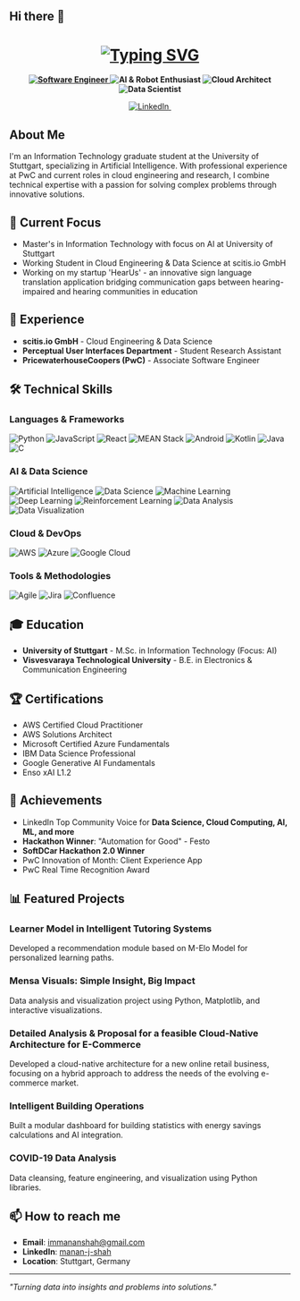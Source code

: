 ## Hi there 👋

<!--
**MananCoder29/MananCoder29** is a ✨ _special_ ✨ repository because its `README.md` (this file) appears on your GitHub profile.
-->
<h1 align="center">
  <a href="https://git.io/typing-svg">
    <img src="https://readme-typing-svg.herokuapp.com?font=Montserrat&weight=600&size=28&duration=3000&pause=1000&color=141619&center=true&vCenter=true&width=500&lines=I'm+Manan+Jignesh+Shah" alt="Typing SVG" />
  </a>
</h1>

<p align="center" style="font-weight:bold">
  <a href="https://git.io/typing-svg">
    <img src="https://readme-typing-svg.herokuapp.com?font=Fira+Code&size=18&duration=2000&pause=2000&color=2C2E3A&center=true&vCenter=true&repeat=true&width=250&lines=👨‍💻+Software+Engineer" alt="Software Engineer" /> 
  </a>

  <a href="https://git.io/typing-svg" style="text-decoration: none; font-weight: bold;">
    <img src="https://readme-typing-svg.herokuapp.com?font=Fira+Code&size=18&duration=2000&pause=2000&color=2C2E3A&center=true&vCenter=true&repeat=true&width=250&lines=🤖+AI+%26+Robot+Enthusiast" alt="AI & Robot Enthusiast" />
  </a>
  
  <a style="text-decoration: none; font-weight: bold;" href="https://git.io/typing-svg">
    <img src="https://readme-typing-svg.herokuapp.com?font=Fira+Code&size=18&duration=2000&pause=2000&color=2C2E3A&center=true&vCenter=true&repeat=true&width=200&lines=☁️+Cloud+Architect" alt="Cloud Architect" />
  </a>
  
  <a style="text-decoration: none; font-weight: bold;" href="https://git.io/typing-svg">
    <img src="https://readme-typing-svg.herokuapp.com?font=Fira+Code&size=18&duration=2000&pause=2000&color=2C2E3A&center=true&vCenter=true&repeat=true&width=200&lines=📊+Data+Scientist" alt="Data Scientist" />
  </a>
</p>

<div align="center">
  <!-- LinkedIn Icon with target="_blank" -->
  <a href="https://www.linkedin.com/in/manan-j-shah/" target="_blank">
    <img src="https://img.shields.io/badge/LinkedIn-0A66C2?style=for-the-badge&logo=linkedin" alt="LinkedIn"/>
  </a>
  
  <!-- Profile Views Counter -->
  <img src="https://komarev.com/ghpvc/?username=MananCoder29&style=for-the-badge&color=blue" alt=""/>
</div>

## About Me

I'm an Information Technology graduate student at the University of Stuttgart, specializing in Artificial Intelligence. With professional experience at PwC and current roles in cloud engineering and research, I combine technical expertise with a passion for solving complex problems through innovative solutions.

## 🔭 Current Focus

- Master's in Information Technology with focus on AI at University of Stuttgart
- Working Student in Cloud Engineering & Data Science at scitis.io GmbH
- Working on my startup 'HearUs' - an innovative sign language translation application bridging communication gaps between hearing-impaired and hearing communities in education

## 💼 Experience

- **scitis.io GmbH** - Cloud Engineering & Data Science
- **Perceptual User Interfaces Department** - Student Research Assistant
- **PricewaterhouseCoopers (PwC)** - Associate Software Engineer

## 🛠️ Technical Skills

### Languages & Frameworks
![Python](https://img.shields.io/badge/-Python-3776AB?style=flat-square&logo=python&logoColor=white)
![JavaScript](https://img.shields.io/badge/-JavaScript-F7DF1E?style=flat-square&logo=javascript&logoColor=black)
![React](https://img.shields.io/badge/-React-61DAFB?style=flat-square&logo=react&logoColor=black)
![MEAN Stack](https://img.shields.io/badge/-MEAN%20Stack-00B388?style=flat-square&logo=mongodb&logoColor=white)
![Android](https://img.shields.io/badge/-Android-3DDC84?style=flat-square&logo=android&logoColor=white)
![Kotlin](https://img.shields.io/badge/-Kotlin-7F52FF?style=flat-square&logo=kotlin&logoColor=white)
![Java](https://img.shields.io/badge/-Java-007396?style=flat-square&logo=java&logoColor=white)
![C](https://img.shields.io/badge/-C%20Language-A8B9CC?style=flat-square&logo=c&logoColor=black)

### AI & Data Science
![Artificial Intelligence](https://img.shields.io/badge/-Artificial%20Intelligence-0078D7?style=flat-square&logo=ai&logoColor=white)
![Data Science](https://img.shields.io/badge/-Data%20Science-38B2AC?style=flat-square&logo=datascience&logoColor=white)
![Machine Learning](https://img.shields.io/badge/-Machine%20Learning-FF6F00?style=flat-square&logo=tensorflow&logoColor=white)
![Deep Learning](https://img.shields.io/badge/-Deep%20Learning-FF6F00?style=flat-square&logo=pytorch&logoColor=white)
![Reinforcement Learning](https://img.shields.io/badge/-Reinforcement%20Learning-9cf?style=flat-square&logo=python&logoColor=black)
![Data Analysis](https://img.shields.io/badge/-Data%20Analysis-4479A1?style=flat-square&logo=matplotlib&logoColor=white)
![Data Visualization](https://img.shields.io/badge/-Data%20Visualization-FF6384?style=flat-square&logo=chartdotjs&logoColor=white)

### Cloud & DevOps
![AWS](https://img.shields.io/badge/AWS-%23FF9900.svg?style=flat-square&logo=amazon-aws&logoColor=white)
![Azure](https://img.shields.io/badge/Azure-%230072C6.svg?style=flat-square&logo=azure-devops&logoColor=white)
![Google Cloud](https://img.shields.io/badge/-Google%20Cloud-4285F4?style=flat-square&logo=googlecloud&logoColor=white)

### Tools & Methodologies
![Agile](https://img.shields.io/badge/-Agile-47A248?style=flat-square&logo=agile&logoColor=white)
![Jira](https://img.shields.io/badge/-Jira-0052CC?style=flat-square&logo=jira&logoColor=white)
![Confluence](https://img.shields.io/badge/-Confluence-172B4D?style=flat-square&logo=confluence&logoColor=white)

## 🎓 Education

- **University of Stuttgart** - M.Sc. in Information Technology (Focus: AI)
- **Visvesvaraya Technological University** - B.E. in Electronics & Communication Engineering

## 🏆 Certifications

- AWS Certified Cloud Practitioner
- AWS Solutions Architect
- Microsoft Certified Azure Fundamentals
- IBM Data Science Professional
- Google Generative AI Fundamentals
- Enso xAI L1.2

## 🏅 Achievements

- LinkedIn Top Community Voice for <B>Data Science, Cloud Computing, AI, ML, and more</B>
- <B>Hackathon Winner</B>: "Automation for Good" - Festo
- <B>SoftDCar Hackathon 2.0 Winner</B>
- PwC Innovation of Month: Client Experience App
- PwC Real Time Recognition Award

## 📊 Featured Projects

### Learner Model in Intelligent Tutoring Systems
Developed a recommendation module based on M-Elo Model for personalized learning paths.

### Mensa Visuals: Simple Insight, Big Impact
Data analysis and visualization project using Python, Matplotlib, and interactive visualizations.

### Detailed Analysis & Proposal for a feasible Cloud-Native Architecture for E-Commerce
Developed a cloud-native architecture for a new online retail business, focusing on a hybrid approach to address the needs of the evolving e-commerce market.

### Intelligent Building Operations
Built a modular dashboard for building statistics with energy savings calculations and AI integration.

### COVID-19 Data Analysis
Data cleansing, feature engineering, and visualization using Python libraries.

## 📫 How to reach me

- **Email**: immananshah@gmail.com
- **LinkedIn**: [manan-j-shah](https://www.linkedin.com/in/manan-j-shah/)
- **Location**: Stuttgart, Germany

---

*"Turning data into insights and problems into solutions."*
